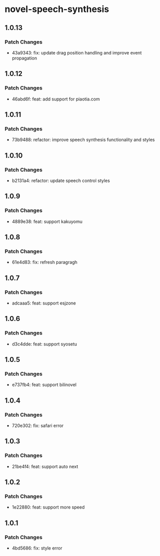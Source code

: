 # novel-speech-synthesis

## 1.0.13

### Patch Changes

- 43a9343: fix: update drag position handling and improve event propagation

## 1.0.12

### Patch Changes

- 46abd6f: feat: add support for piaotia.com

## 1.0.11

### Patch Changes

- 73b9488: refactor: improve speech synthesis functionality and styles

## 1.0.10

### Patch Changes

- b2131a4: refactor: update speech control styles

## 1.0.9

### Patch Changes

- 4889e38: feat: support kakuyomu

## 1.0.8

### Patch Changes

- 61e4d83: fix: refresh paragragh

## 1.0.7

### Patch Changes

- adcaaa5: feat: support esjzone

## 1.0.6

### Patch Changes

- d3c4dde: feat: support syosetu

## 1.0.5

### Patch Changes

- e737fb4: feat: support bilinovel

## 1.0.4

### Patch Changes

- 720e302: fix: safari error

## 1.0.3

### Patch Changes

- 21be4f4: feat: support auto next

## 1.0.2

### Patch Changes

- 1e22880: feat: support more speed

## 1.0.1

### Patch Changes

- 4bd5686: fix: style error
